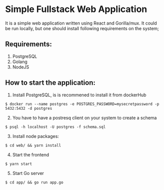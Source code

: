 # Simple Fullstack Web Application

It is a simple web application written using React and Gorilla/mux.
It could be run locally, but one should install following requirements
on the system;

## Requirements:
1. PostgreSQL
2. Golang
3. NodeJS

## How to start the application:
1. Install PostgreSQL, is is recommened to install it from dockerHub
```
$ docker run --name postgres -e POSTGRES_PASSWORD=mysecretpassword -p 5432:5432 -d postgres
```
2. You have to have a postresq client on your system to create a schema
```
$ psql -h localhost -U postgres -f schema.sql
```
3. Install node packages:
```
$ cd web/ && yarn install
```
4. Start the frontend
```
$ yarn start
```
5. Start Go server
```
$ cd app/ && go run app.go
```
